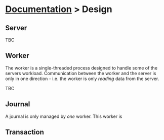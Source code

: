 # [Documentation](README.md) > Design

## Server

TBC

## Worker

The worker is a single-threaded process designed to handle some of the
servers workload. Communication between the worker and the server is only in one
direction - i.e. the worker is only _reading_ data from the server.

TBC

## Journal

A journal is only managed by _one_ worker. This worker is 

## Transaction